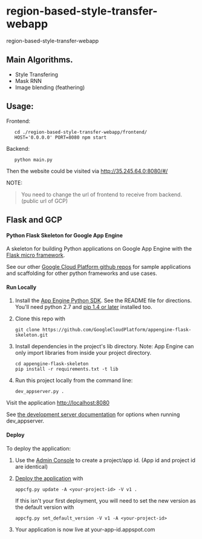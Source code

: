 # region-based-style-transfer-webapp
region-based-style-transfer-webapp

## Main Algorithms.

- Style Transfering
- Mask RNN
- Image blending (feathering)


## Usage:

Frontend: 
```
   cd ./region-based-style-transfer-webapp/frontend/
   HOST='0.0.0.0' PORT=8080 npm start
```

Backend:

```
   python main.py
```

Then the website could be visited via http://35.245.64.0:8080/#/

NOTE:

> You need to change the url of frontend to receive from backend. (public url of GCP)


## Flask and GCP

#### Python Flask Skeleton for Google App Engine

A skeleton for building Python applications on Google App Engine with the
[Flask micro framework](http://flask.pocoo.org).

See our other [Google Cloud Platform github
repos](https://github.com/GoogleCloudPlatform) for sample applications and
scaffolding for other python frameworks and use cases.

#### Run Locally
1. Install the [App Engine Python SDK](https://developers.google.com/appengine/downloads).
See the README file for directions. You'll need python 2.7 and [pip 1.4 or later](http://www.pip-installer.org/en/latest/installing.html) installed too.

2. Clone this repo with

   ```
   git clone https://github.com/GoogleCloudPlatform/appengine-flask-skeleton.git
   ```
3. Install dependencies in the project's lib directory.
   Note: App Engine can only import libraries from inside your project directory.

   ```
   cd appengine-flask-skeleton
   pip install -r requirements.txt -t lib
   ```
4. Run this project locally from the command line:

   ```
   dev_appserver.py .
   ```

Visit the application [http://localhost:8080](http://localhost:8080)

See [the development server documentation](https://developers.google.com/appengine/docs/python/tools/devserver)
for options when running dev_appserver.

#### Deploy
To deploy the application:

1. Use the [Admin Console](https://appengine.google.com) to create a
   project/app id. (App id and project id are identical)
1. [Deploy the
   application](https://developers.google.com/appengine/docs/python/tools/uploadinganapp) with

   ```
   appcfg.py update -A <your-project-id> -V v1 .
   ```
   
   If this isn't your first deployment, you will need to set the new version as the default version with
   
   ```
   appcfg.py set_default_version -V v1 -A <your-project-id>
   ```

1. Your application is now live at your-app-id.appspot.com
